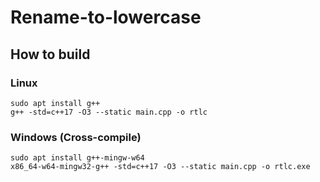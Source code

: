 # Rename-to-lowercase

## How to build
### Linux
```
sudo apt install g++
g++ -std=c++17 -O3 --static main.cpp -o rtlc
```
### Windows (Cross-compile)
```
sudo apt install g++-mingw-w64
x86_64-w64-mingw32-g++ -std=c++17 -O3 --static main.cpp -o rtlc.exe
```
